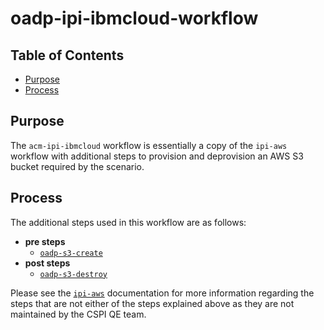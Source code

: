 # oadp-ipi-ibmcloud-workflow<!-- omit from toc -->

## Table of Contents<!-- omit from toc -->

- [Purpose](#purpose)
- [Process](#process)

## Purpose

The `acm-ipi-ibmcloud` workflow is essentially a copy of the `ipi-aws` workflow with additional steps to provision and deprovision an AWS S3 bucket required by the scenario.

## Process

The additional steps used in this workflow are as follows:

- **pre steps**
  - [`oadp-s3-create`](../../../step-registry/oadp/s3/create/README.md)
- **post steps**
  - [`oadp-s3-destroy`](../../../step-registry/oadp/s3/destroy/README.md)

Please see the [`ipi-aws`](https://steps.ci.openshift.org/workflow/ipi-aws) documentation for more information regarding the steps that are not either of the steps explained above as they are not maintained by the CSPI QE team.
